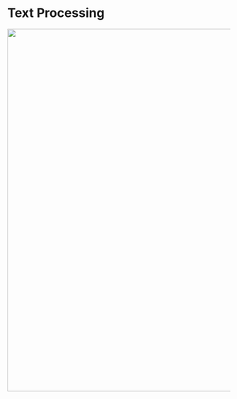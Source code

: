 # Text Processing

<img src="https://drive.google.com/uc?export=view&id=1q1OkioQvR6mcabK8yaHhgbXQCjLVpLp8" width="550" height="820">
